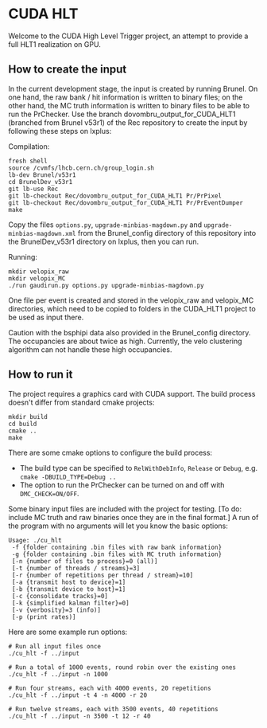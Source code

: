 CUDA HLT
========

Welcome to the CUDA High Level Trigger project, an attempt to provide
a full HLT1 realization on GPU.

How to create the input
-----------------------

In the current development stage, the input is created by running Brunel. 
On one hand, the raw bank / hit information is written to binary files; 
on the other hand, the MC truth information is written to binary files to be 
able to run the PrChecker. Use the branch 
dovombru_output_for_CUDA_HLT1 (branched from Brunel v53r1)
of the Rec repository to create the input by following these steps on lxplus:

Compilation:

    fresh shell
    source /cvmfs/lhcb.cern.ch/group_login.sh
    lb-dev Brunel/v53r1
    cd BrunelDev_v53r1
    git lb-use Rec
    git lb-checkout Rec/dovombru_output_for_CUDA_HLT1 Pr/PrPixel
    git lb-checkout Rec/dovombru_output_for_CUDA_HLT1 Pr/PrEventDumper
    make
    
Copy the files `options.py`, `upgrade-minbias-magdown.py` and `upgrade-minbias-magdown.xml`
from the Brunel_config directory of this repository into the BrunelDev_v53r1 
directory on lxplus, then you can run.
    
Running:
    
    mkdir velopix_raw
    mkdir velopix_MC
    ./run gaudirun.py options.py upgrade-minbias-magdown.py
    
One file per event is created and stored in the velopix_raw and velopix_MC 
directories, which need to be copied to folders in the CUDA_HLT1 project
to be used as input there. 
    
Caution with the bsphipi data also provided in the Brunel_config directory. The
occupancies are about twice as high. Currently, the velo clustering algorithm can 
not handle these high occupancies.

How to run it
-------------

The project requires a graphics card with CUDA support.
The build process doesn't differ from standard cmake projects:

    mkdir build
    cd build
    cmake ..
    make

There are some cmake options to configure the build process:

   * The build type can be specified to `RelWithDebInfo`, `Release` or `Debug`, e.g. `cmake -DBUILD_TYPE=Debug ..`
   * The option to run the PrChecker can be turned on and off with `DMC_CHECK=ON/OFF`. 
   
Some binary input files are included with the project for testing. [To do: include
MC truth and raw binaries once they are in the final format.]
A run of the program with no arguments will let you know the basic options:

    Usage: ./cu_hlt
     -f {folder containing .bin files with raw bank information}
     -g {folder containing .bin files with MC truth information}
     [-n {number of files to process}=0 (all)]
     [-t {number of threads / streams}=3]
     [-r {number of repetitions per thread / stream}=10]
     [-a {transmit host to device}=1]
     [-b {transmit device to host}=1]
     [-c {consolidate tracks}=0]
     [-k {simplified kalman filter}=0]
     [-v {verbosity}=3 (info)]
     [-p (print rates)]


Here are some example run options:

    # Run all input files once
    ./cu_hlt -f ../input

    # Run a total of 1000 events, round robin over the existing ones
    ./cu_hlt -f ../input -n 1000

    # Run four streams, each with 4000 events, 20 repetitions
    ./cu_hlt -f ../input -t 4 -n 4000 -r 20

    # Run twelve streams, each with 3500 events, 40 repetitions
    ./cu_hlt -f ../input -n 3500 -t 12 -r 40
